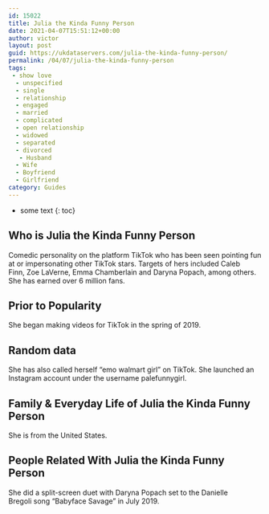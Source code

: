 ```yaml
---
id: 15022
title: Julia the Kinda Funny Person
date: 2021-04-07T15:51:12+00:00
author: victor
layout: post
guid: https://ukdataservers.com/julia-the-kinda-funny-person/
permalink: /04/07/julia-the-kinda-funny-person
tags:
 - show love
  - unspecified
  - single
  - relationship
  - engaged
  - married
  - complicated
  - open relationship
  - widowed
  - separated
  - divorced
   - Husband
  - Wife
  - Boyfriend
  - Girlfriend
category: Guides
---
```


* some text
{: toc}


## Who is Julia the Kinda Funny Person



Comedic personality on the platform TikTok who has been seen pointing fun at or impersonating other TikTok stars. Targets of hers included Caleb Finn, Zoe LaVerne, Emma Chamberlain and Daryna Popach, among others. She has earned over 6 million fans. 

                
                
                
## Prior to Popularity



She began making videos for TikTok in the spring of 2019. 

                
                
                
## Random data



She has also called herself &#8220;emo walmart girl&#8221; on TikTok. She launched an Instagram account under the username palefunnygirl. 

                
                
                
## Family & Everyday Life of Julia the Kinda Funny Person



She is from the United States.

                
                
                
## People Related With Julia the Kinda Funny Person



She did a split-screen duet with Daryna Popach set to the Danielle Bregoli song &#8220;Babyface Savage&#8221; in July 2019.  

                
              
            
          
          
          